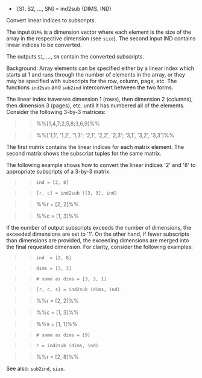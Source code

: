 * `[S1, S2, ..., SN] = ind2sub (DIMS, IND)

Convert linear indices to subscripts.

The input `DIMS` is a dimension vector where each element is the size
of the array in the respective dimension (see `size`).  The second
input IND contains linear indices to be converted.

The outputs `S1`, ..., `SN` contain the converted subscripts.

Background: Array elements can be specified either by a linear
index which starts at 1 and runs through the number of elements in
the array, or they may be specified with subscripts for the row,
column, page, etc.  The functions `ind2sub` and `sub2ind`
interconvert between the two forms.

The linear index traverses dimension 1 (rows), then dimension 2
(columns), then dimension 3 (pages), etc. until it has numbered all
of the elements.  Consider the following 3-by-3 matrices:

>> %%[1,4,7;2,5,8;3,6,9]%%

>> %%['1,1', '1,2', '1,3'; '2,1', '2,2', '2,3'; '3,1', '3,2', '3,3']%%

The first matrix contains the linear indices for each matrix
element.  The second matrix shows the subscript tuples for the same
matrix.

The following example shows how to convert the linear indices '2'
and '8' to appropriate subscripts of a 3-by-3 matrix.

>> `ind = [2, 8]`

>> `[r, c] = ind2sub ([3, 3], ind)`

>> %%r =  [2, 2]%%

>> %%c =  [1, 3]%%

If the number of output subscripts exceeds the number of
dimensions, the exceeded dimensions are set to '1'.  On the other
hand, if fewer subscripts than dimensions are provided, the
exceeding dimensions are merged into the final requested dimension.
For clarity, consider the following examples:

>> `ind  = [2, 8]`

>> `dims = [3, 3]`

>> `# same as dims = [3, 3, 1]`

>> `[r, c, s] = ind2sub (dims, ind)`

>> %%r =  [2, 2]%%

>> %%c =  [1, 3]%%

>> %%s =  [1, 1]%%

>> `# same as dims = [9]`

>> `r = ind2sub (dims, ind)`

>> %%r =  [2, 8]%%

See also: `sub2ind`, `size`.
